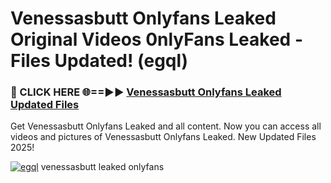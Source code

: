 # Venessasbutt Onlyfans Leaked Original Videos 0nlyFans Leaked - Files Updated! (egql)

<h3>🔴 CLICK HERE 🌐==►► <a href="https://tinyurl.com/4seja8ks" rel="nofollow">Venessasbutt Onlyfans Leaked Updated Files</a></h3>

Get Venessasbutt Onlyfans Leaked and all content. Now you can access all videos and pictures of Venessasbutt Onlyfans Leaked. New Updated Files 2025!

[![egql](https://i.imgur.com/EWjZXRe.gif)](https://tinyurl.com/4seja8ks)
venessasbutt leaked onlyfans